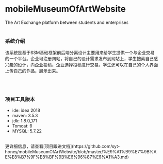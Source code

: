 # mobileMuseumOfArtWebsite

The Art Exchange platform between students and enterprises   
<br>

### 系统介绍

该系统是基于SSM基础框架前后端分离设计主要用来给学生提供一个与企业交易的一个平台。企业可注册网站，将自己的设计需求发布到网站上，学生搜索自己感兴趣的设计，向企业投稿，企业选择投稿进行交易。学生还可以在自己的个人界面上传自己的作品，展示出来。

<br>  
### 项目工具版本   
* ide: idea 2018   
* maven: 3.5.3     
* jdk: 1.8.0_171    
* Tomcat: 9     
* MYSQL: 5.7.22




<br>
更详细信息，请查看[项目跟进文档](https://github.com/syt-honey/mobileMuseumOfArtWebsite/blob/master/%E9%A1%B9%E7%9B%AE%E8%B7%9F%E8%BF%9B%E6%96%87%E6%A1%A3.md)

